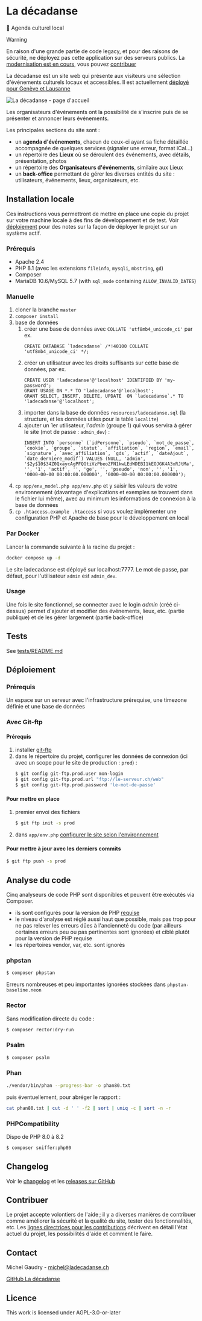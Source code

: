 # La décadanse
📅 Agenda culturel local

> [!WARNING]
> En raison d'une grande partie de code legacy, et pour des raisons de sécurité, ne déployez pas cette application sur des serveurs publics. La [modernisation est en cours](https://github.com/users/agilare/projects/2/views/1), vous pouvez [contribuer](README.md#contribuer)

La décadanse est un site web qui présente aux visiteurs une sélection d'événements culturels locaux et accessibles. Il est actuellement [déployé pour Genève et Lausanne](https://www.ladecadanse.ch/)

![La décadanse - page d'accueil](./web/interface/ladecadanse-home-example.png)

Les organisateurs d'événements ont la possibilité de s'inscrire puis de se présenter et annoncer leurs événements.

Les principales sections du site sont :
- un **agenda d'événements**, chacun de ceux-ci ayant sa fiche détaillée accompagnée de quelques services (signaler une erreur, format iCal...)
- un répertoire des **Lieux** où se déroulent des événements, avec détails, présentation, photos
- un répertoire des **Organisateurs d'événements**, similaire aux Lieux
- un **back-office** permettant de gérer les diverses entités du site : utilisateurs, événements, lieux, organisateurs, etc.

## Installation locale

Ces instructions vous permettront de mettre en place une copie du projet sur votre machine locale à des fins de développement et de test. Voir [déploiement](README.md#déploiement) pour des notes sur la façon de déployer le projet sur un système actif.

### Prérequis
- Apache 2.4
- PHP 8.1 (avec les extensions `fileinfo`, `mysqli`, `mbstring`, `gd`)
- Composer
- MariaDB 10.6/MySQL 5.7 (with `sql_mode` containing `ALLOW_INVALID_DATES`)

### Manuelle
1. cloner la branche `master`
1. `composer install`
1. base de données
    1. créer une base de données avec `COLLATE 'utf8mb4_unicode_ci'` par ex.
        ```mysql
        CREATE DATABASE `ladecadanse` /*!40100 COLLATE 'utf8mb4_unicode_ci' */;
        ```
    1. créer un utilisateur avec les droits suffisants sur cette base de données, par ex.
        ```mysql
        CREATE USER 'ladecadanse'@'localhost' IDENTIFIED BY 'my-password';
        GRANT USAGE ON *.* TO 'ladecadanse'@'localhost';
        GRANT SELECT, INSERT, DELETE, UPDATE  ON `ladecadanse`.* TO 'ladecadanse'@'localhost';
        ```
    1. importer dans la base de données `resources/ladecadanse.sql` (la structure, et les données utiles pour la table `localite`)
    1. ajouter un 1er utilisateur, l'*admin* (groupe 1) qui vous servira à gérer le site (mot de passe : `admin_dev`) :
        ```mysql
        INSERT INTO `personne` (`idPersonne`, `pseudo`, `mot_de_passe`, `cookie`, `groupe`, `statut`, `affiliation`, `region`, `email`,  `signature`, `avec_affiliation`, `gds`, `actif`, `dateAjout`, `date_derniere_modif`) VALUES (NULL, 'admin', '$2y$10$34Z0QxaycAgPFQGtiVzPbeoZFN1kwLEdWDEBI1kEOJGK4A3xRJtMa', '', '1', 'actif', '', 'ge', '', 'pseudo', 'non', '', '1', '0000-00-00 00:00:00.000000', '0000-00-00 00:00:00.000000');
        ```
1. `cp app/env_model.php app/env.php` et y saisir les valeurs de votre environnement (davantage d'explications et exemples se trouvent dans le fichier lui même), avec au minimum les informations de connexion à la base de données
1. `cp .htaccess.example .htaccess` si vous voulez implémenter une configuration PHP et Apache de base pour le développement en local

### Par Docker
Lancer la commande suivante à la racine du projet :
```sh
docker compose up -d
```
Le site ladecadanse est déployé sur localhost:7777. Le mot de passe, par défaut, pour l'utilisateur `admin` est `admin_dev`.

### Usage
Une fois le site fonctionnel, se connecter avec le login *admin* (créé ci-dessus) permet d'ajouter et modifier des événements, lieux, etc. (partie publique) et de les gérer largement (partie back-office)

## Tests

See [tests/README.md](tests/README.md)

## Déploiement

### Prérequis
Un espace sur un serveur avec l'infrastructure prérequise, une timezone définie et une base de données

### Avec Git-ftp

#### Prérequis
1. installer [git-ftp](https://github.com/git-ftp/git-ftp/blob/master/INSTALL.md)
1. dans le répertoire du projet, configurer les données de connexion (ici avec un scope pour le site de production : `prod`) :
    ```sh
    $ git config git-ftp.prod.user mon-login
    $ git config git-ftp.prod.url "ftp://le-serveur.ch/web"
    $ git config git-ftp.prod.password 'le-mot-de-passe'
    ```

#### Pour mettre en place
1. premier envoi des fichiers
    ```sh
    $ git ftp init -s prod
    ```
1. dans `app/env.php` [configurer le site  selon l'environnement](README.md#manuelle)

#### Pour mettre à jour avec les derniers commits
```sh
$ git ftp push -s prod
```

## Analyse du code

Cinq analyseurs de code PHP sont disponibles et peuvent être exécutés via Composer.

- ils sont configurés pour la version de PHP [requise](#Prerequis)
- le niveau d'analyse est réglé aussi haut que possible, mais pas trop pour ne pas relever les erreurs dûes à l'ancienneté du code (par ailleurs certaines erreurs peu ou pas pertinentes sont ignorées) et ciblé plutôt pour la version de PHP requise
- les répertoires vendor, var, etc. sont ignorés

### phpstan

```sh
$ composer phpstan
```

Erreurs nombreuses et peu importantes ignorées stockées dans `phpstan-baseline.neon`

### Rector

Sans modification directe du code :
```sh
$ composer rector:dry-run
```

### Psalm

```sh
$ composer psalm
```

### Phan

```sh
./vendor/bin/phan --progress-bar -o phan80.txt
```

puis éventuellement, pour abréger le rapport :

```sh
cat phan80.txt | cut -d ' ' -f2 | sort | uniq -c | sort -n -r
```

### PHPCompatibility

Dispo de PHP 8.0 à 8.2

```sh
$ composer sniffer:php80
```

## Changelog
Voir le [changelog](CHANGELOG.md) et les [releases sur GitHub](https://github.com/agilare/ladecadanse/releases)

## Contribuer

Le projet accepte volontiers de l'aide ; il y a diverses manières de contribuer comme améliorer la sécurité et la qualité du site, tester des fonctionnalités, etc.
Les [lignes directrices pour les contributions](CONTRIBUTING.md) décrivent en détail l'état actuel du projet, les possibilités d'aide et comment le faire.

## Contact
Michel Gaudry - michel@ladecadanse.ch

[GitHub La décadanse](https://github.com/agilare/ladecadanse)

## Licence
This work is licensed under AGPL-3.0-or-later
